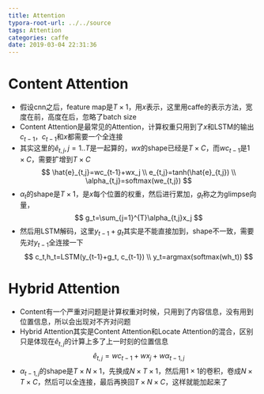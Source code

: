 ```yaml
---
title: Attention
typora-root-url: ../../source
tags: Attention
categories: caffe
date: 2019-03-04 22:31:36
---
```


# Content Attention
- 假设cnn之后，feature map是$T\times1$，用$x$表示，这里用caffe的表示方法，宽度在前，高度在后，忽略了batch size
- Content Attention是最常见的Attention，计算权重只用到了$x$和LSTM的输出$c_{t-1}$，$c_{t-1}$和$x$都需要一个全连接
- 其实这里的$\hat{e}_{t,j},  j=1..T$是一起算的，$wx$的shape已经是$T\times C$，而$wc_{t-1}$是$1\times C$，需要扩增到$T\times C$
$$
\hat{e}_{t,j}=wc_{t-1}+wx_j \\
e_{t,j}=tanh(\hat{e}_{t,j}) \\
\alpha_{t,j}=softmax(we_{t,j})
$$
- $\alpha_t$的shape是$T\times1$，是$x$每个位置的权重，然后进行累加，$g_t$称之为glimpse向量，
$$
g_t=\sum_{j=1}^{T}\alpha_{t,j}x_j
$$
- 然后用LSTM解码，这里$y_{t-1}+g_t$其实是不能直接加到，shape不一致，需要先对$y_{t-1}$全连接一下
$$
c_t,h_t=LSTM(y_{t-1}+g_t, c_{t-1}) \\
y_t=argmax(softmax(wh_t))
$$

# Hybrid Attention
- Content有一个严重对问题是计算权重对时候，只用到了内容信息，没有用到位置信息，所以会出现对不齐对问题
- Hybrid Attention其实是Content Attention和Locate Attention的混合，区别只是体现在$\hat{e}_{t,j}$的计算上多了上一时刻的位置信息
$$
\hat{e}_{t,j}=wc_{t-1}+wx_j+w\alpha_{t-1,j}
$$
- $\alpha_{t-1,j}$的shape是$T\times N\times1$，先换成$N\times T\times1$，然后用$1\times1$的卷积，卷成$N\times T\times C$，然后可以全连接，最后再换回$T\times N\times C$，这样就能加起来了
